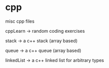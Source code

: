 # cpp

misc cpp files

cppLearn -> random coding exercises

stack -> a c++ stack (array based)

queue -> a c++ queue (array based)

linkedList -> a c++ linked list for arbitrary types
